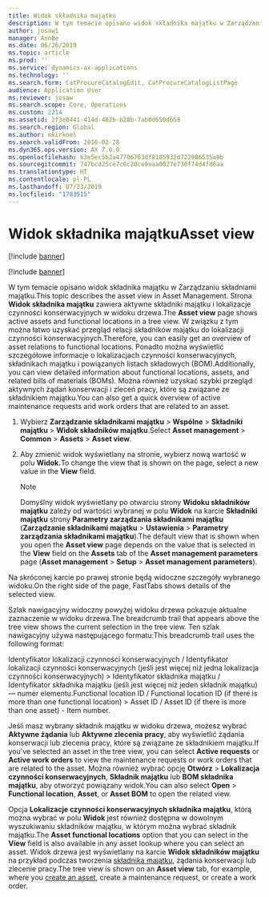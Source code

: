```yaml
---
title: Widok składnika majątku
description: W tym temacie opisano widok składnika majątku w Zarządzaniu składniami majątku.
author: josaw1
manager: AnnBe
ms.date: 06/26/2019
ms.topic: article
ms.prod: ''
ms.service: dynamics-ax-applications
ms.technology: ''
ms.search.form: CatProcureCatalogEdit, CatProcureCatalogListPage
audience: Application User
ms.reviewer: josaw
ms.search.scope: Core, Operations
ms.custom: 2214
ms.assetid: 2f3e0441-414d-402b-b28b-7ab0d650d658
ms.search.region: Global
ms.author: mkirknel
ms.search.validFrom: 2016-02-28
ms.dyn365.ops.version: AX 7.0.0
ms.openlocfilehash: 63e5ec5b2a47706763df8105932d722986535a9b
ms.sourcegitcommit: 747bcd25ce7c6c20ce9eaa0027e730f74d4fd6aa
ms.translationtype: HT
ms.contentlocale: pl-PL
ms.lasthandoff: 07/23/2019
ms.locfileid: "1783515"
---
```

# <a name="asset-view"></a><span data-ttu-id="046b2-103">Widok składnika majątku</span><span class="sxs-lookup"><span data-stu-id="046b2-103">Asset view</span></span>

[!include [banner](../../includes/banner.md)]

[!include [banner](../../includes/preview-banner.md)]

<span data-ttu-id="046b2-104">W tym temacie opisano widok składnika majątku w Zarządzaniu składniami majątku.</span><span class="sxs-lookup"><span data-stu-id="046b2-104">This topic describes the asset view in Asset Management.</span></span> <span data-ttu-id="046b2-105">Strona **Widok składnika majątku** zawiera aktywne składniki majątku i lokalizacje czynności konserwacyjnych w widoku drzewa.</span><span class="sxs-lookup"><span data-stu-id="046b2-105">The **Asset view** page shows active assets and functional locations in a tree view.</span></span> <span data-ttu-id="046b2-106">W związku z tym można łatwo uzyskać przegląd relacji składników majątku do lokalizacji czynności konserwacyjnych.</span><span class="sxs-lookup"><span data-stu-id="046b2-106">Therefore, you can easily get an overview of asset relations to functional locations.</span></span> <span data-ttu-id="046b2-107">Ponadto można wyświetlić szczegółowe informacje o lokalizacjach czynności konserwacyjnych, składnikach majątku i powiązanych listach składowych (BOM).</span><span class="sxs-lookup"><span data-stu-id="046b2-107">Additionally, you can view detailed information about functional locations, assets, and related bills of materials (BOMs).</span></span> <span data-ttu-id="046b2-108">Można również uzyskać szybki przegląd aktywnych żądań konserwacji i zleceń pracy, które są związane ze składnikiem majątku.</span><span class="sxs-lookup"><span data-stu-id="046b2-108">You can also get a quick overview of active maintenance requests and work orders that are related to an asset.</span></span>

1. <span data-ttu-id="046b2-109">Wybierz **Zarządzanie składnikami majątku** \> **Wspólne** \> **Składniki majątku** \> **Widok składników majątku**.</span><span class="sxs-lookup"><span data-stu-id="046b2-109">Select **Asset management** \> **Common** \> **Assets** \> **Asset view**.</span></span>
2. <span data-ttu-id="046b2-110">Aby zmienić widok wyświetlany na stronie, wybierz nową wartość w polu **Widok.**</span><span class="sxs-lookup"><span data-stu-id="046b2-110">To change the view that is shown on the page, select a new value in the **View** field.</span></span>

    > [!NOTE]
    > <span data-ttu-id="046b2-111">Domyślny widok wyświetlany po otwarciu strony **Widoku składników majątku** zależy od wartości wybranej w polu **Widok** na karcie **Składniki majątku** strony **Parametry zarządzania składnikami majątku** (**Zarządzanie składnikami majątku** \> **Ustawienia** \> **Parametry zarządzania składnikami majątku**).</span><span class="sxs-lookup"><span data-stu-id="046b2-111">The default view that is shown when you open the **Asset view** page depends on the value that is selected in the **View** field on the **Assets** tab of the **Asset management parameters** page (**Asset management** \> **Setup** \> **Asset management parameters**).</span></span>

<span data-ttu-id="046b2-112">Na skróconej karcie po prawej stronie będą widoczne szczegóły wybranego widoku.</span><span class="sxs-lookup"><span data-stu-id="046b2-112">On the right side of the page, FastTabs shows details of the selected view.</span></span>

<span data-ttu-id="046b2-113">Szlak nawigacyjny widoczny powyżej widoku drzewa pokazuje aktualne zaznaczenie w widoku drzewa.</span><span class="sxs-lookup"><span data-stu-id="046b2-113">The breadcrumb trail that appears above the tree view shows the current selection in the tree view.</span></span> <span data-ttu-id="046b2-114">Ten szlak nawigacyjny używa następującego formatu:</span><span class="sxs-lookup"><span data-stu-id="046b2-114">This breadcrumb trail uses the following format:</span></span>

<span data-ttu-id="046b2-115">Identyfikator lokalizacji czynności konserwacyjnych / Identyfikator lokalizacji czynności konserwacyjnych (jeśli jest więcej niż jedna lokalizacja czynności konserwacyjnych) \> Identyfikator składnika majątku / Identyfikator składnika majątku (jeśli jest więcej niż jeden składnik majątku) — numer elementu.</span><span class="sxs-lookup"><span data-stu-id="046b2-115">Functional location ID / Functional location ID (if there is more than one functional location) \> Asset ID / Asset ID (if there is more than one asset) - Item number.</span></span>

<span data-ttu-id="046b2-116">Jeśli masz wybrany składnik majątku w widoku drzewa, możesz wybrać **Aktywne żądania** lub **Aktywne zlecenia pracy**, aby wyświetlić żądania konserwacji lub zlecenia pracy, które są związane ze składnikiem majątku.</span><span class="sxs-lookup"><span data-stu-id="046b2-116">If you've selected an asset in the tree view, you can select **Active requests** or **Active work orders** to view the maintenance requests or work orders that are related to the asset.</span></span> <span data-ttu-id="046b2-117">Można również wybrać opcję **Otwórz** \> **Lokalizacja czynności konserwacyjnych**, **Składnik majątku** lub **BOM składnika majątku**, aby otworzyć powiązany widok.</span><span class="sxs-lookup"><span data-stu-id="046b2-117">You can also select **Open** \> **Functional location**, **Asset**, or **Asset BOM** to open the related view.</span></span>

<span data-ttu-id="046b2-118">Opcja **Lokalizacje czynności konserwacyjnych składnika majątku**, którą można wybrać w polu **Widok** jest również dostępna w dowolnym wyszukiwaniu składników majątku, w którym można wybrać składnik majątku.</span><span class="sxs-lookup"><span data-stu-id="046b2-118">The **Asset functional locations** option that you can select in the **View** field is also available in any asset lookup where you can select an asset.</span></span> <span data-ttu-id="046b2-119">Widok drzewa jest wyświetlany na karcie **Widok składników majątku** na przykład podczas tworzenia [składnika majątku](../objects/create-an-object.md), żądania konserwacji lub zlecenie pracy.</span><span class="sxs-lookup"><span data-stu-id="046b2-119">The tree view is shown on an **Asset view** tab, for example, where you [create an asset](../objects/create-an-object.md), create a maintenance request, or create a work order.</span></span>
